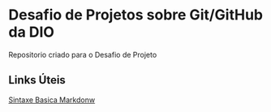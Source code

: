 # Desafio de Projetos sobre Git/GitHub da DIO
Repositorio criado para o Desafio de Projeto

## Links Úteis
[Sintaxe Basica Markdonw](https://www.markdownguide.org/basic-syntax/)
